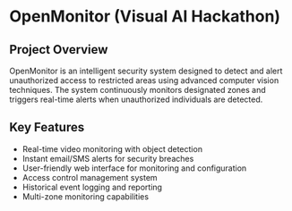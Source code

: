 # OpenMonitor (Visual AI Hackathon)

## Project Overview
OpenMonitor is an intelligent security system designed to detect and alert unauthorized access to restricted areas using advanced computer vision techniques. The system continuously monitors designated zones and triggers real-time alerts when unauthorized individuals are detected.

## Key Features
- Real-time video monitoring with object detection
- Instant email/SMS alerts for security breaches
- User-friendly web interface for monitoring and configuration
- Access control management system
- Historical event logging and reporting
- Multi-zone monitoring capabilities

